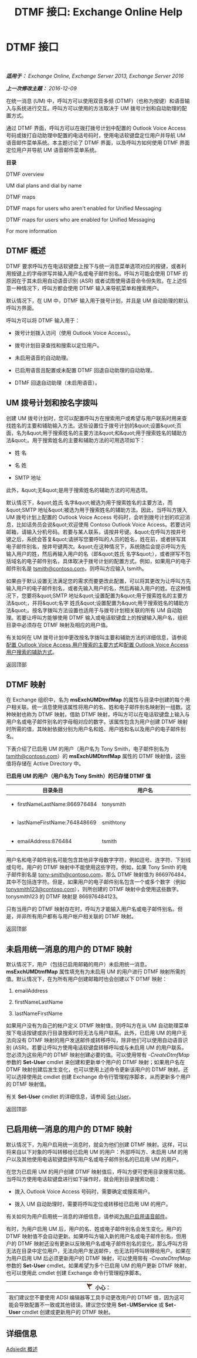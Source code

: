 ﻿---
title: 'DTMF 接口: Exchange Online Help'
TOCTitle: DTMF 接口
ms:assetid: 2c7c9d8a-ed12-4dcf-a5b7-3cea0e785e49
ms:mtpsurl: https://technet.microsoft.com/zh-cn/library/Aa996919(v=EXCHG.150)
ms:contentKeyID: 54652236
ms.date: 05/23/2018
mtps_version: v=EXCHG.150
ms.translationtype: MT
---

# DTMF 接口

 

_**适用于：** Exchange Online, Exchange Server 2013, Exchange Server 2016_

_**上一次修改主题：** 2016-12-09_

在统一消息 (UM) 中，呼叫方可以使用双音多频 (DTMF)（也称为按键）和语音输入与系统进行交互。呼叫方可以使用的方法取决于 UM 拨号计划和自动助理的配置方式。

通过 DTMF 界面，呼叫方可以在拨打拨号计划中配置的 Outlook Voice Access 号码或拨打自动助理中配置的电话号码时，使用电话软键盘定位用户并导航 UM 语音邮件菜单系统。本主题讨论了 DTMF 界面，以及呼叫方如何使用 DTMF 界面定位用户并导航 UM 语音邮件菜单系统。

**目录**

DTMF overview

UM dial plans and dial by name

DTMF maps

DTMF maps for users who aren't enabled for Unified Messaging

DTMF maps for users who are enabled for Unified Messaging

For more information

## DTMF 概述

DTMF 要求呼叫方在电话软键盘上按下与统一消息菜单选项对应的按键，或者利用按键上的字母拼写并输入用户名或电子邮件别名。呼叫方可能会使用 DTMF 的原因在于其未启用自动语音识别 (ASR) 或者试图使用语音命令但失败。在上述任意一种情况下，呼叫方都会使用 DTMF 输入来导航菜单和搜索用户。

默认情况下，在 UM 中，DTMF 输入用于拨号计划，并且是 UM 自动助理的默认呼叫方界面。

呼叫方可以将 DTMF 输入用于：

  - 拨号计划拨入访问（使用 Outlook Voice Access）。

  - 拨号计划目录查找和搜索以定位用户。

  - 未启用语音的自动助理。

  - 已启用语音且配置或未配置 DTMF 回退自动助理的自动助理。

  - DTMF 回退自动助理（未启用语音）。

## UM 拨号计划和按名字拨叫

创建 UM 拨号计划时，您可以配置呼叫方在搜索用户或希望与用户联系时用来查找姓名的主要和辅助输入方法。这些设置位于拨号计划的\&quot;设置\&quot;页面，名为\&quot;用于搜索姓名的主要方法\&quot;和\&quot;用于搜索姓名的辅助方法\&quot;。用于搜索姓名的主要和辅助方法的可用选项如下：

  - 姓 名

  - 名 姓

  - SMTP 地址

此外，\&quot;无\&quot;是用于搜索姓名的辅助方法的可用选项。

默认情况下，\&quot;姓氏 名字\&quot;被选为用于搜索姓名的主要方法，而\&quot;SMTP 地址\&quot;被选为用于搜索姓名的辅助方法。因此，当呼叫方拨入 UM 拨号计划上配置的 Outlook Voice Access 号码时，会听到拨号计划的欢迎消息，比如话务员会说\&quot;欢迎使用 Contoso Outlook Voice Access。若要访问邮箱，请输入分机号码。若要与某人联系，请按井号键。\&quot;在呼叫方按井号键之后，系统会答复\&quot;请拼写您要呼叫的人员的姓名，姓在前，或者拼写其电子邮件别名，按井号键两次。\&quot;在这种情况下，系统随后会提示呼叫方先输入用户的姓，然后再输入用户的名（即\&quot;姓氏 名字\&quot;），或者拼写不包括域名的电子邮件别名，具体取决于拨号计划的配置方式。例如，如果用户的电子邮件别名是 tsmith@contoso.com，则呼叫方应输入 tsmith。

如果由于默认设置无法满足您的需求而要更改此配置，可以将其更改为让呼叫方先输入用户的电子邮件别名，或者先输入用户的名，然后再输入用户的姓。在这种情况下，您要将\&quot;SMTP 地址\&quot;设置配置为\&quot;用于搜索姓名的主要方法\&quot;，并将\&quot;名字 姓氏\&quot;设置配置为\&quot;用于搜索姓名的辅助方法\&quot;。按名字拨叫方法设置也适用于与拨号计划相关联的所有 UM 自动助理。若要让呼叫方能够使用 DTMF 输入或电话软键盘上的按键输入用户名，组织目录中必须存在 DTMF 映射及相应的用户值。

有关如何在 UM 拨号计划中更改按名字拨叫主要和辅助方法的详细信息，请参阅[配置 Outlook Voice Access 用户搜索的主要方式](configure-the-primary-way-for-outlook-voice-access-users-to-search-exchange-2013-help.md)和[配置 Outlook Voice Access 用户搜索的辅助方式](configure-the-secondary-way-for-outlook-voice-access-users-to-search-exchange-2013-help.md)。

返回顶部

## DTMF 映射

在 Exchange 组织中，名为 **msExchUMDtmfMap** 的属性与目录中创建的每个用户相关联。统一消息使用该属性将用户的名、姓和电子邮件别名映射到一组数。这种映射也称为 DTMF 映射。借助 DTMF 映射，呼叫方可以在电话软键盘上输入与用户名或电子邮件别名的字母相对应的数字。该属性包含为用户创建 DTMF 映射时所需的值，其映射依据分别为用户名和姓、用户姓和名以及用户的电子邮件别名。

下表介绍了已启用 UM 的用户（用户名为 Tony Smith，电子邮件别名为 tsmith@contoso.com）的 **msExchUMDtmfMap** 属性的 DTMF 映射值，这些值将存储在 Active Directory 中。

**已启用 UM 的用户（用户名为 Tony Smith）的已存储 DTMF 值**


<table>
<colgroup>
<col style="width: 50%" />
<col style="width: 50%" />
</colgroup>
<thead>
<tr class="header">
<th>目录条目</th>
<th>用户名</th>
</tr>
</thead>
<tbody>
<tr class="odd">
<td><ul>
<li><p>firstNameLastName:866976484</p></li>
</ul></td>
<td><p>tonysmith</p></td>
</tr>
<tr class="even">
<td><ul>
<li><p>lastNameFirstName:764848669</p></li>
</ul></td>
<td><p>smithtony</p></td>
</tr>
<tr class="odd">
<td><ul>
<li><p>emailAddress:876484</p></li>
</ul></td>
<td><p>tsmith</p></td>
</tr>
</tbody>
</table>


用户名和电子邮件别名可能包含其他非字母数字字符，例如逗号、连字符、下划线或句号。用户的 DTMF 映射中不能使用这些字符。例如，如果 Tony Smith 的电子邮件别名是 tony-smith@contoso.com，那么 DTMF 映射值为 866976484，其中不包括连字符。但是，如果用户的电子邮件别名包含一个或多个数字（例如 tonysmith123@contoso.com），则所创建的 DTMF 映射中会使用这些数字。tonysmith123 的 DTMF 映射是 866976484123。

只有当用户的 DTMF 映射存在时，呼叫方才能输入用户名或电子邮件别名。但是，并非所有用户都有与用户帐户相关联的 DTMF 映射。

返回顶部

## 未启用统一消息的用户的 DTMF 映射

默认情况下，用户（包括已启用邮箱的用户）未启用统一消息。**msExchUMDtmfMap** 属性填充有为未启用 UM 的用户进行 DTMF 映射所需的值。默认情况下，在为所有用户创建邮箱时也会创建以下 DTMF 映射：

1.  emailAddress

2.  firstNameLastName

3.  lastNameFirstName

如果用户没有为自己的帐户定义 DTMF 映射值，则呼叫方在从 UM 自动助理菜单按下电话按键或执行目录搜索时将无法与用户联系。此外，已启用 UM 的用户无法向没有 DTMF 映射的用户发送邮件或转移呼叫，除非他们可以使用自动语音识别 (ASR)。若要让呼叫方使用电话软键盘转移呼叫或与未启用 UM 的用户联系，您必须为这些用户的 DTMF 映射创建必要的值。可以使用带有 *-CreateDtmfMap* 参数的 **Set-User** cmdlet 来创建和更新单个用户的 DTMF 映射；如果用户名在 DTMF 映射创建后发生变化，也可以使用上述命令更新该用户的 DTMF 映射。还可以选择使用此 cmdlet 创建 Exchange 命令行管理程序脚本，从而更新多个用户的 DTMF 映射值。

有关 **Set-User** cmdlet 的详细信息，请参阅 [Set-User](https://technet.microsoft.com/zh-cn/library/aa998221\(v=exchg.150\))。

返回顶部

## 已启用统一消息的用户的 DTMF 映射

默认情况下，为用户启用统一消息时，就会为他们创建 DTMF 映射。这样，可以将来自以下对象的呼叫转移给已启用 UM 的用户：外部呼叫方、未启用 UM 的用户以及其他使用电话软键盘拼写用户名或电子邮件别名的已启用 UM 的用户。

在您为已启用 UM 的用户创建 DTMF 映射值后，呼叫方便可使用目录搜索功能。当呼叫方使用电话软键盘进行如下操作时，就会用到目录搜索功能：

  - 拨入 Outlook Voice Access 号码时，需要确定或搜索用户。

  - 拨入 UM 自动助理时，需要将呼叫定位或转移给已启用 UM 的用户。

有关如何为用户启用统一消息的详细信息，请参阅[为用户启用语音邮件](enable-a-user-for-voice-mail-exchange-2013-help.md)。

有时，为用户启用 UM 后，用户的名、姓或电子邮件别名会发生变化。用户的 DTMF 映射值不会自动更新。如果呼叫方输入新的用户名或电子邮件别名，但用户的 DTMF 映射还没有更新以反映用户名或电子邮件别名的变化，那么呼叫方将无法在目录中定位用户，无法向用户发送邮件，也无法将呼叫转移给用户。如果在为用户启用 UM 后必须更新用户的 DTMF 映射，可以使用带有 *-CreateDtmfMap* 参数的 **Set-User** cmdlet。如果希望为多个已启用 UM 的用户更新 DTMF 映射，也可以使用此 cmdlet 创建 Exchange 命令行管理程序脚本。

<table>
<thead>
<tr class="header">
<th><img src="images/Dd876845.Caution(EXCHG.150).gif" title="小心" alt="小心" />小心：</th>
</tr>
</thead>
<tbody>
<tr class="odd">
<td>我们建议您不要使用 ADSI 编辑器等工具手动更改用户的 DTMF 值，因为这可能会导致配置不一致或其他错误。建议您仅使用 <strong>Set-UMService</strong> 或 <strong>Set-User</strong> cmdlet 创建或更新用户的 DTMF 映射。</td>
</tr>
</tbody>
</table>


## 详细信息

[Adsiedit 概述](https://go.microsoft.com/fwlink/p/?linkid=73175)

